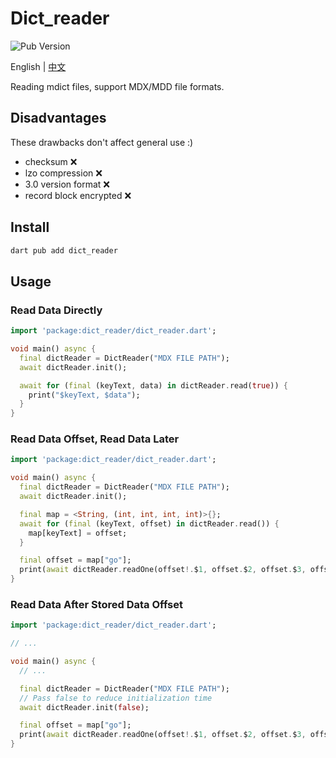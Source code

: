 # Dict_reader

![Pub Version](https://img.shields.io/pub/v/dict_reader)

English | [中文](./README_CN.md)

Reading mdict files, support MDX/MDD file formats.

## Disadvantages

These drawbacks don't affect general use :)

* checksum ❌
* lzo compression ❌
* 3.0 version format ❌
* record block encrypted ❌

## Install

```sh
dart pub add dict_reader
```

## Usage

### Read Data Directly

```dart
import 'package:dict_reader/dict_reader.dart';

void main() async {
  final dictReader = DictReader("MDX FILE PATH");
  await dictReader.init();

  await for (final (keyText, data) in dictReader.read(true)) {
    print("$keyText, $data");
  }
}
```

### Read Data Offset, Read Data Later

```dart
import 'package:dict_reader/dict_reader.dart';

void main() async {
  final dictReader = DictReader("MDX FILE PATH");
  await dictReader.init();

  final map = <String, (int, int, int, int)>{};
  await for (final (keyText, offset) in dictReader.read()) {
    map[keyText] = offset;
  }

  final offset = map["go"];
  print(await dictReader.readOne(offset!.$1, offset.$2, offset.$3, offset.$4));
}
```

### Read Data After Stored Data Offset

```dart
import 'package:dict_reader/dict_reader.dart';

// ...

void main() async {
  // ...

  final dictReader = DictReader("MDX FILE PATH");
  // Pass false to reduce initialization time
  await dictReader.init(false);

  final offset = map["go"];
  print(await dictReader.readOne(offset!.$1, offset.$2, offset.$3, offset.$4));
}
```
